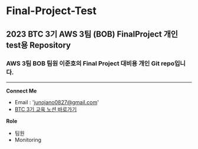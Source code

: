 # Final-Project-Test
## 2023 BTC 3기 AWS 3팀 (BOB) FinalProject 개인 test용 Repository
### AWS 3팀 BOB 팀원 이준호의 Final Project 대비용 개인 Git repo입니다.
---  
**Connect Me**
- Email : 'junojano0827@gmail.com'
- [BTC 3기 교육 노션 바로가기](https://www.notion.so/BTC_3-471a285ca1914144b53cc740a8c5a0d4)  

**Role**
- 팀원
- Monitoring